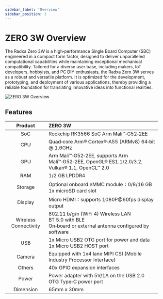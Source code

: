 ```yaml
---
sidebar_label: 'Overview'
sidebar_position: 3
---
```


# ZERO 3W Overview

The Radxa Zero 3W is a high‑performance Single Board Computer (SBC) engineered in a compact form factor, designed to deliver unparalleled computational capabilities while maintaining exceptional mechanical compatibility. Tailored for a diverse user base, including makers, IoT developers, hobbyists, and PC DIY enthusiasts, the Radxa Zero 3W serves as a robust and versatile platform. It is optimized for the development, prototyping, and deployment of various applications, thereby providing a reliable foundation for translating innovative ideas into functional realities.

![ZERO 3W Overview](/img/zero/zero3w/radxa_zero_3w.webp)

## Features

|        Product        | ZERO 3W                                                                                                          |
| :-------------------: | :--------------------------------------------------------------------------------------------------------------- |
|          SoC          | Rockchip RK3566 SoC Arm Mali™‑G52‑2EE                                                                            |
|          CPU          | Quad‑core Arm® Cortex®‑A55 (ARMv8) 64‑bit @ 1.6GHz                                                               |
|          GPU          | Arm Mali™‑G52‑2EE, supports Arm Mali™‑G52‑2EE, OpenGL® ES1.1/2.0/3.2, Vulkan® 1.1, OpenCL™ 2.0                   |
|          RAM          | 1/2 GB LPDDR4                                                                                                    |
|        Storage        | Optional onboard eMMC module：0/8/16 GB<br/>1x microSD card slot                                                 |
|        Display        | Micro HDMI：supports 1080P@60fps display output                                                                  |
| Wireless Connectivity | 802.11 b/g/n (WiFi 4) Wireless LAN<br/>BT 5.0 with BLE  <br/>On‑board or external antenna configured by software |
|          USB          | 1x Micro USB2 OTG port for power and data<br/>1x Micro USB2 HOST port                                            |
|        Camera         | Equipped with 1x4 lane MIPI CSI (Mobile Industry Processor Interface)                                            |
|        Others         | 40x GPIO expansion interfaces                                                                                    |
|         Power         | Power adapter with 5V/1A on the USB 2.0 OTG Type‑C power port                                                    |
|       Dimension       | 65mm x 30mm                                                                                                      |

